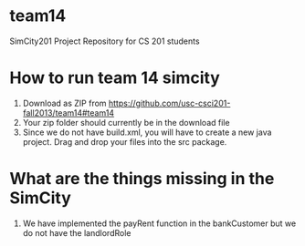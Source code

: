 team14
======

SimCity201 Project Repository for CS 201 students

How to run team 14 simcity
===========================

1) Download as ZIP from https://github.com/usc-csci201-fall2013/team14#team14
2) Your zip folder should currently be in the download file
3) Since we do not have build.xml, you will have to create a new java project. Drag and drop your files into the src 
   package.

What are the things missing in the SimCity
==========================================
1) We have implemented the payRent function in the bankCustomer but we do not have the landlordRole

